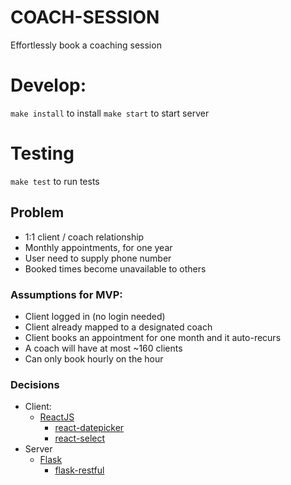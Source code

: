 # COACH-SESSION

Effortlessly book a coaching session

# Develop:
`make install` to install
`make start` to start server

# Testing
`make test` to run tests

## Problem
- 1:1 client / coach relationship
- Monthly appointments, for one year
- User need to supply phone number
- Booked times become unavailable to others

### Assumptions for MVP:
- Client logged in (no login needed)
- Client already mapped to a designated coach
- Client books an appointment for one month and it auto-recurs
- A coach will have at most ~160 clients
- Can only book hourly on the hour

### Decisions
- Client:
  - [ReactJS](https://facebook.github.io/react/)
    - [react-datepicker](https://github.com/Hacker0x01/react-datepicker)
    - [react-select](https://github.com/JedWatson/react-select)
- Server
  - [Flask](http://flask.pocoo.org/)
    - [flask-restful](https://github.com/flask-restful/flask-restful)
